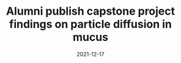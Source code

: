 ---
title: "Alumni publish capstone project findings on particle diffusion in mucus"
date: 2021-12-17
image: /assets/images/news/15_alumni_publish_capstone_project_findings_on_particle_diffusion_in_mucus_dec_17_2021.jpg
summary: >
  **Antonio Cobarrubia’s** senior thesis (with Jarod Tall & Austin Crispin-Smith) compared 100+ experiments on particle
  diffusion in mucus and proposed a framework for anomalous diffusion (*Frontiers in Physics*).
links:
  primary: https://physics.sdsu.edu/alumni-publish-capstone-project-findings-on-particle-flow-in-mucus/
---